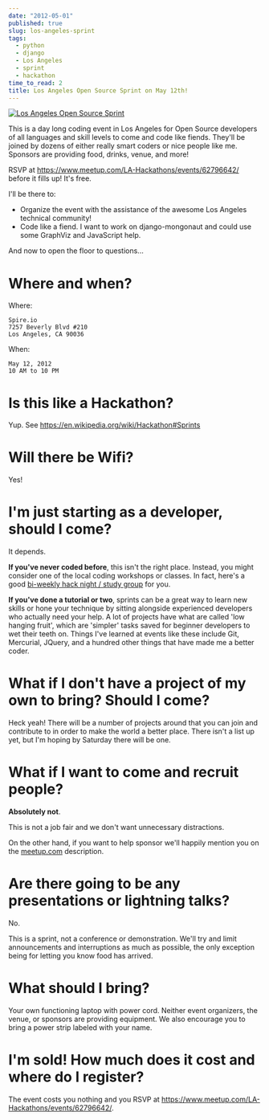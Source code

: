 ```yaml
---
date: "2012-05-01"
published: true
slug: los-angeles-sprint
tags:
  - python
  - django
  - Los Angeles
  - sprint
  - hackathon
time_to_read: 2
title: Los Angeles Open Source Sprint on May 12th!
---
```


[![Los Angeles Open Source Sprint](/images/7132778527_6e3b49b313_o.png)](https://www.flickr.com/photos/pydanny/7132778527/)

This is a day long coding event in Los Angeles for Open Source
developers of all languages and skill levels to come and code like
fiends. They'll be joined by dozens of either really smart coders or
nice people like me. Sponsors are providing food, drinks, venue, and
more!

RSVP at <https://www.meetup.com/LA-Hackathons/events/62796642/> before it
fills up! It's free.

I'll be there to:

- Organize the event with the assistance of the awesome Los Angeles
  technical community!
- Code like a fiend. I want to work on django-mongonaut and could use
  some GraphViz and JavaScript help.

And now to open the floor to questions...

# Where and when?

Where:

    Spire.io
    7257 Beverly Blvd #210
    Los Angeles, CA 90036

When:

    May 12, 2012
    10 AM to 10 PM

# Is this like a Hackathon?

Yup. See <https://en.wikipedia.org/wiki/Hackathon#Sprints>

# Will there be Wifi?

Yes!

# I'm just starting as a developer, should I come?

It depends.

**If you've never coded before**, this isn't the right place. Instead,
you might consider one of the local coding workshops or classes. In
fact, here's a good [bi-weekly hack night / study
group](https://www.meetup.com/Los-Angeles-Hack-Night/) for you.

**If you've done a tutorial or two**, sprints can be a great way to
learn new skills or hone your technique by sitting alongside experienced
developers who actually need your help. A lot of projects have what are
called 'low hanging fruit', which are 'simpler' tasks saved for
beginner developers to wet their teeth on. Things I've learned at
events like these include Git, Mercurial, JQuery, and a hundred other
things that have made me a better coder.

# What if I don't have a project of my own to bring? Should I come?

Heck yeah! There will be a number of projects around that you can join
and contribute to in order to make the world a better place. There
isn't a list up yet, but I'm hoping by Saturday there will be one.

# What if I want to come and recruit people?

**Absolutely not**.

This is not a job fair and we don't want unnecessary distractions.

On the other hand, if you want to help sponsor we'll happily mention
you on the
[meetup.com](https://www.meetup.com/LA-Hackathons/events/62796642/)
description.

# Are there going to be any presentations or lightning talks?

No.

This is a sprint, not a conference or demonstration. We'll try and
limit announcements and interruptions as much as possible, the only
exception being for letting you know food has arrived.

# What should I bring?

Your own functioning laptop with power cord. Neither event organizers,
the venue, or sponsors are providing equipment. We also encourage you to
bring a power strip labeled with your name.

# I'm sold! How much does it cost and where do I register?

The event costs you nothing and you RSVP at
<https://www.meetup.com/LA-Hackathons/events/62796642/>.
